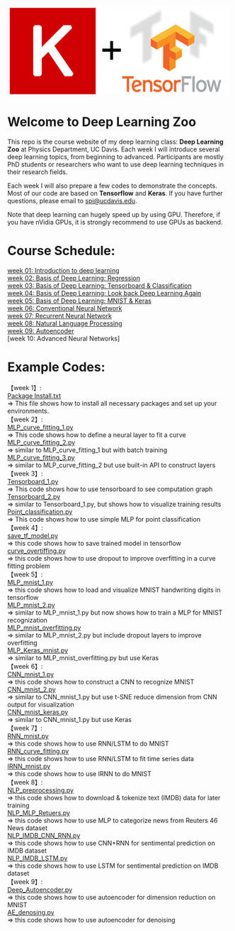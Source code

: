<p align="center">
  <img src="./others/keras-tensorflow-logo.jpg">
</p>

# Welcome to Deep Learning Zoo
This repo is the course website of my deep learning class: **Deep Learning Zoo**
at Physics Department, UC Davis. Each week I will introduce several deep learning
topics, from beginning to advanced. Participants are mostly PhD students or 
researchers who want to use deep learning techniques in their research fields.

Each week I will also prepare a few codes to demonstrate the concepts. Most of
our code are based on **Tensorflow** and **Keras**. If you have further 
questions, please email to spi@ucdavis.edu.

Note that deep learning can hugely speed up by using GPU. Therefore, if you have
nVidia GPUs, it is strongly recommend to use GPUs as backend. 

# Course Schedule:          
[week 01: Introduction to deep learning](https://github.com/pipidog/MLclass/blob/master/slide/slide01%20(introduction%20to%20ML).pdf)             
[week 02: Basis of Deep Learning: Regression](https://github.com/pipidog/MLclass/blob/master/slide/slide02%20(basis%20of%20deep%20learning%20and%20regression).pdf)            
[week 03: Basis of Deep Learning: Tensorboard & Classification](https://github.com/pipidog/MLclass/blob/master/slide/slide03%20(basis%20of%20deep%20learning%20and%20classification).pdf)    
[week 04: Basis of Deep Learning: Look back Deep Learning Again](https://github.com/pipidog/MLclass/blob/master/slide/slide04%20(basis%20of%20deep%20learning%20look%20back).pdf)            
[week 05: Basis of Deep Learning: MNIST & Keras](https://github.com/pipidog/MLclass/blob/master/slide/slide05%20(Keras%20and%20MNIST).pdf)           
[week 06: Conventional Neural Network](https://github.com/pipidog/MLclass/blob/master/slide/slide06%20(CNN).pdf)          
[week 07: Recurrent Neural Network](https://github.com/pipidog/MLclass/blob/master/slide/slide07%20(RNN%2BLSTM%2BGRU%2BIRNN).pdf)   
[week 08: Natural Language Processing](https://github.com/pipidog/MLclass/blob/master/slide/slide08%20(Natural%20Language%20Processing).pdf)    
[week 09: Autoencoder](https://github.com/pipidog/MLclass/blob/master/slide/slide09%20(autoencoder%2Bone-shot%20learning).pdf)    
[week 10: Advanced Neural Networks] 
                
# Example Codes:    
【week 1】:        
[Package Install.txt](https://github.com/pipidog/MLclass/blob/master/codes/01_Package_install/Package%20Install.txt)          
=> This file shows how to install all necessary packages and set up your environments.          
【week 2】:               
[MLP_curve_fitting_1.py](https://github.com/pipidog/MLclass/blob/master/codes/02_MLP_regression/MLP_curve_fitting_1.py)             
=> This code shows how to define a neural layer to fit a curve
[MLP_curve_fitting_2.py](https://github.com/pipidog/MLclass/blob/master/codes/02_MLP_regression/MLP_curve_fitting_2.py)            
=> similar to MLP_curve_fitting_1 but with batch training
[MLP_curve_fitting_3.py](https://github.com/pipidog/MLclass/blob/master/codes/02_MLP_regression/MLP_curve_fitting_3.py)      
=> similar to MLP_curve_fitting_2 but use built-in API to construct layers      
【week 3】:           
[Tensorboard_1.py](https://github.com/pipidog/MLclass/blob/master/codes/03_MLP_Classification/Tensorboard_1.py)     
=> This code shows how to use tensorboard to see computation graph      
[Tensorboard_2.py](https://github.com/pipidog/MLclass/blob/master/codes/03_MLP_Classification/Tensorboard_2.py)     
=> similar to Tensorboard_1.py, but shows how to visualize training results     
[Point_classification.py](https://github.com/pipidog/MLclass/blob/master/codes/03_MLP_Classification/Point_classification.py)       
=> This code shows how to use simple MLP for point classification       
【week 4】:       
[save_tf_model.py](https://github.com/pipidog/MLclass/blob/master/codes/04_Overfitting/curve_overtiffing.py)           
=> this code shows how to save trained model in tensorflow          
[curve_overtiffing.py](https://github.com/pipidog/MLclass/blob/master/codes/04_Overfitting/curve_overtiffing.py)        
=> this code shows how to use dropout to improve overfitting in a curve fitting problem     
【week 5】:       
[MLP_mnist_1.py](https://github.com/pipidog/MLclass/blob/master/codes/05_MLP_MNIST/MLP_mnist_1.py)     
=> this code shows how to load and visualize MNIST handwriting digits in tensorflow     
[MLP_mnist_2.py](https://github.com/pipidog/MLclass/blob/master/codes/05_MLP_MNIST/MLP_mnist_2.py)     
=> similar to MLP_mnist_1.py but now shows how to train a MLP for MNIST recognization       
[MLP_mnist_overfitting.py](https://github.com/pipidog/MLclass/blob/master/codes/05_MLP_MNIST/MLP_mnist_overfitting.py)      
=> similar to MLP_mnist_2.py but include dropout layers to improve overfitting      
[MLP_Keras_mnist.py](https://github.com/pipidog/MLclass/blob/master/codes/05_MLP_MNIST/MLP_Keras_mnist.py)     
=> similar to MLP_mnist_overfitting.py but use Keras        
【week 6】:       
[CNN_mnist_1.py](https://github.com/pipidog/MLclass/blob/master/codes/06_CNN/CNN_mnist_1.py)          
=> this code shows how to construct a CNN to recognize MNIST        
[CNN_mnist_2.py](https://github.com/pipidog/MLclass/blob/master/codes/06_CNN/CNN_mnist_2.py)          
=> similar to CNN_mnist_1.py but use t-SNE reduce dimension from CNN output for visualization       
[CNN_mnist_keras.py](https://github.com/pipidog/MLclass/blob/master/codes/06_CNN/CNN_mnist_keras.py)       
=> similar to CNN_mnist_1.py but use Keras      
【week 7】:       
[RNN_mnist.py](https://github.com/pipidog/MLclass/blob/master/codes/07_RNN/RNN_mnist.py)               
=> this code shows how to use RNN/LSTM to do MNIST      
[RNN_curve_fitting.py](https://github.com/pipidog/MLclass/blob/master/codes/07_RNN/RNN_curve_fitting.py)       
=> this code shows how to use RNN/LSTM to fit time series data     
[IRNN_mnist.py](https://github.com/pipidog/MLclass/blob/master/codes/07_RNN/IRNN_mnist.py)         
=> this code shows how to use IRNN to do MNIST      
【week 8】:       
[NLP_preprocessing.py](https://github.com/pipidog/MLclass/blob/master/codes/08_NLP/NLP_preprocessing.py)          
=> this code shows how to download & tokenize text (IMDB) data for later training       
[NLP_MLP_Retuers.py](https://github.com/pipidog/MLclass/blob/master/codes/08_NLP/NLP_MLP_Retuers.py)         
=> this code shows how to use MLP to categorize news from Reuters 46 News dataset       
[NLP_IMDB_CNN_RNN.py](https://github.com/pipidog/MLclass/blob/master/codes/08_NLP/NLP_IMDB_CNN_RNN.py)     
=> this code shows how to use CNN+RNN for sentimental prediction on IMDB dataset        
[NLP_IMDB_LSTM.py](https://github.com/pipidog/MLclass/blob/master/codes/08_NLP/NLP_IMDB_LSTM.py)       
=> this code shows how to use LSTM for sentimental prediction on IMDB dataset       
【week 9】:       
[Deep_Autoencoder.py](https://github.com/pipidog/MLclass/blob/master/codes/09_Autoencoder/Deep_Autoencoder.py)      
=> this code shows how to use autoencoder for dimension reduction on MNIST          
[AE_denosing.py](https://github.com/pipidog/MLclass/blob/master/codes/09_Autoencoder/AE_denosing.py)       
=> this code shows how to use autoencoder for denoising     


    
